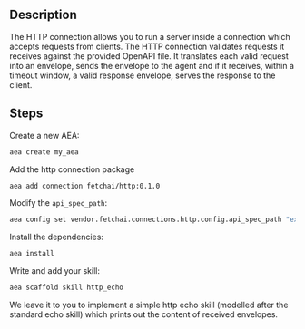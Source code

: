 ## Description

The HTTP connection allows you to run a server inside a connection which accepts requests from clients. The HTTP connection validates requests it receives against the provided OpenAPI file. It translates each valid request into an envelope, sends the envelope to the agent and if it receives, within a timeout window, a valid response envelope, serves the response to the client.

## Steps

Create a new AEA:

``` bash
aea create my_aea
```

Add the http connection package

``` bash
aea add connection fetchai/http:0.1.0
```

Modify the `api_spec_path`:

``` bash
aea config set vendor.fetchai.connections.http.config.api_spec_path "examples/http_ex/petstore.yaml"
```

Install the dependencies:

``` bash
aea install
```

Write and add your skill:

``` bash
aea scaffold skill http_echo
```

We leave it to you to implement a simple http echo skill (modelled after the standard echo skill) which prints out the content of received envelopes.
